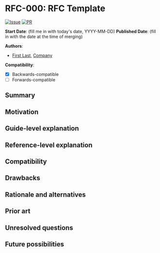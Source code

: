 # RFC-000: RFC Template

[![Issue](https://img.shields.io/github/issues/detail/state/kamu-data/open-data-fabric/1?label=Issue)](https://github.com/kamu-data/open-data-fabric/issues/1)
[![PR](https://img.shields.io/github/pulls/detail/state/kamu-data/open-data-fabric/12?label=PR)](https://github.com/kamu-data/open-data-fabric/pull/12)

**Start Date**: (fill me in with today's date, YYYY-MM-DD)
**Published Date**: (fill in with the date at the time of merging)

**Authors**:
- [First Last](mailto:first.last@example.com), [Company](example.com)


**Compatibility**:
- [X] Backwards-compatible
- [ ] Forwards-compatible

<!--
Backwards-compatible means:
- whether software updated to this RFC will be able to operate on old data
- in case of protocol updates - whether older clients will be able to communicate with newer servers

Forwards-compatible means:
- whether data written by new software still can be used by older software
- if newer clients will be able to communicate with older servers
-->


## Summary
<!--
One paragraph explanation of the feature.
-->


## Motivation
<!--
Why are we doing this? What use cases does it support? What is the expected outcome?
-->


## Guide-level explanation
<!--
Explain the proposal as if it was already included in the spec, and you were teaching it to another ODF user. That generally means:

- Introducing new named concepts.
- Explaining the feature largely in terms of examples.
- Explaining how one should *think* about the feature, and how it should impact the way they use ODF. It should explain the impact as concretely as possible.
- If applicable, provide sample error messages, deprecation warnings, or migration guidance.
- If applicable, describe the differences between teaching this to existing ODF users and new ODF users.

For implementation-oriented RFCs (e.g. for coordinator internals), this section should focus on how coordinator programmers should think about the change, and give examples of its concrete impact. For policy RFCs, this section should provide an example-driven introduction to the policy, and explain its impact in concrete terms.
-->


## Reference-level explanation
<!--
This is the technical portion of the RFC. Explain the design in sufficient detail that:

- Its interaction with other features is clear.
- It is reasonably clear how the feature would be implemented.
- Corner cases are dissected by example.

The section should return to the examples given in the previous section, and explain more fully how the detailed proposal makes those examples work.
-->


## Compatibility
<!--
Details on compatibility of these changes.
-->


## Drawbacks
<!--
Why should we *not* do this?
-->


## Rationale and alternatives
<!--
- Why is this design the best in the space of possible designs?
- What other designs have been considered and what is the rationale for not choosing them?
- What is the impact of not doing this?
-->


## Prior art
<!--
Discuss prior art, both the good and the bad, in relation to this proposal.
A few examples of what this can include are:

- For core features: Does this feature exist in other technologies and what experience have their community had?
- For community proposals: Is this done by some other community and what were their experiences with it?
- For other teams: What lessons can we learn from what other communities have done here?
- Papers: Are there any published papers or great posts that discuss this? If you have some relevant papers to refer to, this can serve as a more detailed theoretical background.

This section is intended to encourage you as an author to think about the lessons from other projects, provide readers of your RFC with a fuller picture.
If there is no prior art, that is fine - your ideas are interesting to us whether they are brand new or if it is an adaptation from other technologies.
-->


## Unresolved questions
<!--
- What parts of the design do you expect to resolve through the RFC process before this gets merged?
- What parts of the design do you expect to resolve through the implementation of this feature before stabilization?
- What related issues do you consider out of scope for this RFC that could be addressed in the future independently of the solution that comes out of this RFC?
-->


## Future possibilities
<!--
Think about what the natural extension and evolution of your proposal would be and how it would affect ODF as a whole. Try to use this section as a tool to more fully consider all possible interactions with the ODF in your proposal.

This is also a good place to "dump ideas", if they are out of scope for the RFC you are writing but otherwise related.

If you have tried and cannot think of any future possibilities, you may simply state that you cannot think of anything.

Note that having something written down in the future-possibilities section is not a reason to accept the current or a future RFC; such notes should be in the section on motivation or rationale in this or subsequent RFCs. The section merely provides additional information.
-->
